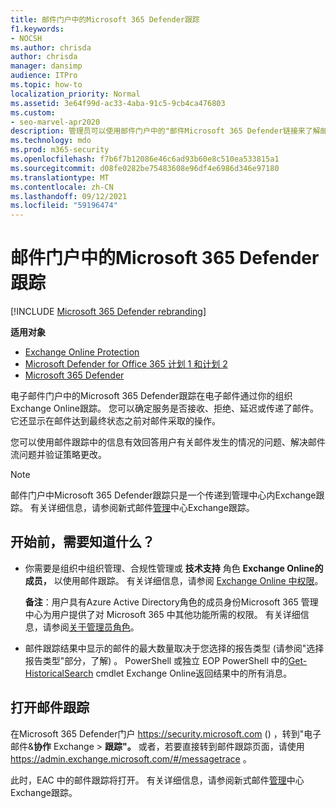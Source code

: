 ```yaml
---
title: 邮件门户中的Microsoft 365 Defender跟踪
f1.keywords:
- NOCSH
ms.author: chrisda
author: chrisda
manager: dansimp
audience: ITPro
ms.topic: how-to
localization_priority: Normal
ms.assetid: 3e64f99d-ac33-4aba-91c5-9cb4ca476803
ms.custom:
- seo-marvel-apr2020
description: 管理员可以使用邮件门户中的"邮件Microsoft 365 Defender链接来了解邮件发生了什么。
ms.technology: mdo
ms.prod: m365-security
ms.openlocfilehash: f7b6f7b12086e46c6ad93b60e8c510ea533815a1
ms.sourcegitcommit: d08fe0282be75483608e96df4e6986d346e97180
ms.translationtype: MT
ms.contentlocale: zh-CN
ms.lasthandoff: 09/12/2021
ms.locfileid: "59196474"
---
```

# <a name="message-trace-in-the-microsoft-365-defender-portal"></a>邮件门户中的Microsoft 365 Defender跟踪

[!INCLUDE [Microsoft 365 Defender rebranding](../includes/microsoft-defender-for-office.md)]

**适用对象**
- [Exchange Online Protection](exchange-online-protection-overview.md)
- [Microsoft Defender for Office 365 计划 1 和计划 2](defender-for-office-365.md)
- [Microsoft 365 Defender](../defender/microsoft-365-defender.md)

电子邮件门户中的Microsoft 365 Defender跟踪在电子邮件通过你的组织Exchange Online跟踪。 您可以确定服务是否接收、拒绝、延迟或传递了邮件。 它还显示在邮件达到最终状态之前对邮件采取的操作。

您可以使用邮件跟踪中的信息有效回答用户有关邮件发生的情况的问题、解决邮件流问题并验证策略更改。

> [!NOTE]
> 邮件门户中Microsoft 365 Defender跟踪只是一个传递到管理中心内Exchange跟踪。 有关详细信息，请参阅新式邮件[管理](/exchange/monitoring/trace-an-email-message/message-trace-modern-eac)中心Exchange跟踪。

## <a name="what-do-you-need-to-know-before-you-begin"></a>开始前，需要知道什么？

- 你需要是组织中组织管理、合规性管理或 **技术支持** 角色 **Exchange Online的成员，** 以使用邮件跟踪。 有关详细信息，请参阅 [Exchange Online 中权限](/exchange/permissions-exo/permissions-exo)。

  **备注**：用户具有Azure Active Directory角色的成员身份Microsoft 365 管理中心为用户提供了对 Microsoft 365 中其他功能所需的权限。  有关详细信息，请参阅[关于管理员角色](../../admin/add-users/about-admin-roles.md)。

- 邮件跟踪结果中显示的邮件的最大数量取决于您选择的报告类型 (请参阅"选择报告类型"部分，了解) 。 [](/exchange/monitoring/trace-an-email-message/message-trace-modern-eac#choose-report-type) PowerShell 或独立 EOP PowerShell 中的[Get-HistoricalSearch](/powershell/module/exchange/get-historicalsearch) cmdlet Exchange Online返回结果中的所有消息。

## <a name="open-message-trace"></a>打开邮件跟踪

在Microsoft 365 Defender门户 <https://security.microsoft.com> () ，转到"电子邮件&**协作** Exchange \> **跟踪"。** 或者，若要直接转到邮件跟踪页面，请使用 <https://admin.exchange.microsoft.com/#/messagetrace> 。

此时，EAC 中的邮件跟踪将打开。 有关详细信息，请参阅新式邮件[管理](/exchange/monitoring/trace-an-email-message/message-trace-modern-eac)中心Exchange跟踪。
